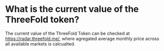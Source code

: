 # What is the current value of the ThreeFold token?

The current value of the ThreeFold Token can be checked at https://radar.threefold.me/, where agregated average monthly price across all available markets is calcualted. 
